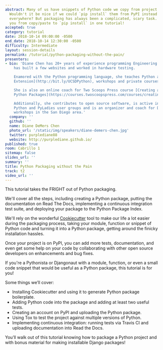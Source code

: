 ```yaml
---
abstract: Many of us have snippets of Python code we copy from project to project.
  Wouldn't it be nice if we could `pip install` them from PyPI instead of copy-pasting
  everywhere? But packaging has always been a complicated, scary task. We will take
  you from copy/paste to `pip install` in one tutorial!
accepted: true
category: tutorial
date: 2018-10-14 09:00:00 -0500
end_date: 2018-10-14 12:30:00 -0500
difficulty: Intermediate
layout: session-details
permalink: /tutorial/python-packaging-without-the-pain/
presenters:
- bio: 'Diane Chen has 20+ years of experience programming Engineering CAD/CAM software,
    has built a few websites and worked in hardware testing.

    Enamored with the Python programming language, she teaches Python at [UC San Diego
    Extension](http://bit.ly/UCSDPython), workshops and private courses.

    She is also an online coach for Two Scoops Press course [Creating and Distributing
    Python Packages](https://courses.twoscoopspress.com/courses/creating-and-distributing-python-packages).

    Additionally, she contributes to open source software, is active in the local
    Python and PyLadies user groups and is an organizer and coach for DjangoGirls
    workshops in the San Diego area.'
  company: ''
  github: ''
  name: Diane DeMers Chen
  photo_url: '/static/img/speakers/diane-demers-chen.jpg'
  twitter: purplediane88
  website: http://purplediane.github.io/
published: true
room: Cabrillo 1
sitemap: false
slides_url: ''
summary: ''
title: Python Packaging without the Pain
track: t2
video_url: ''
---
```


This tutorial takes the FRIGHT out of Python packaging.

We'll cover all the steps, including creating a Python package, putting the documentation on Read The Docs, implementing a continuous integration test suite, and deploying your package to the Python Package Index.

We'll rely on the wonderful [Cookiecutter](https://github.com/audreyr/cookiecutter) tool to make our life a lot easier during the packaging process, taking your module, function or snippet of Python code and turning it into a Python package, getting around the finicky installation hassles.

Once your project is on PyPI, you can add more tests, documentation, and even get some help on your code by collaborating with other open source developers on enhancements and bug fixes.

If you're a Pythonista or Djangonaut with a module, function, or even a small code snippet that would be useful as a Python package, this tutorial is for you!

Some things we’ll cover:

- Installing Cookiecutter and using it to generate Python package boilerplate.
- Adding Python code into the package and adding at least two useful tests.
- Creating an account on PyPI and uploading the Python package.
- Using Tox to test the project against multiple versions of Python.
- Implementing continuous integration: running tests via Travis CI and uploading documentation into Read the Docs.

You’ll walk out of this tutorial knowing how to package a Python project and with bonus material for making installable Django packages!
